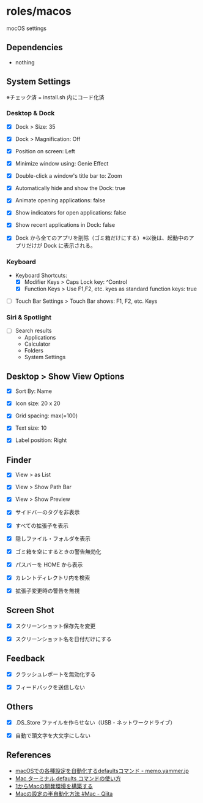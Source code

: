 # roles/macos
mocOS settings



## Dependencies
- nothing



## System Settings
※チェック済 = install.sh 内にコード化済


### Desktop & Dock
- [x] Dock > Size: 35
- [x] Dock > Magnification: Off
- [x] Position on screen: Left
- [x] Minimize window using: Genie Effect
- [x] Double-click a window's title bar to: Zoom
- [x] Automatically hide and show the Dock: true
- [x] Animate opening applications: false
- [x] Show indicators for open applications: false
- [x] Show recent applications in Dock: false
- [x] Dock から全てのアプリを削除（ゴミ箱だけにする）※以後は、起動中のアプリだけが Dock に表示される。


### Keyboard
- Keyboard Shortcuts:
  - [x] Modifier Keys > Caps Lock key: ^Control
  - [x] Function Keys > Use F1,F2, etc. kyes as standard function keys: true
- [ ] Touch Bar Settings > Touch Bar shows: F1, F2, etc. Keys


### Siri & Spotlight
- [ ] Search results
  - Applications
  - Calculator
  - Folders
  - System Settings



## Desktop > Show View Options
- [x] Sort By: Name
- [x] Icon size: 20 x 20
- [x] Grid spacing: max(=100)
- [x] Text size: 10
- [x] Label position: Right



## Finder
- [x] View > as List
- [x] View > Show Path Bar
- [x] View > Show Preview
- [x] サイドバーのタグを非表示
- [x] すべての拡張子を表示
- [x] 隠しファイル・フォルダを表示
- [x] ゴミ箱を空にするときの警告無効化
- [x] パスバーを HOME から表示
- [x] カレントディレクトリ内を検索
- [x] 拡張子変更時の警告を無視


## Screen Shot
- [x] スクリーンショット保存先を変更
- [x] スクリーンショット名を日付だけにする



## Feedback
- [x] クラッシュレポートを無効化する
- [x] フィードバックを送信しない



## Others
- [x] .DS_Store ファイルを作らせない（USB・ネットワークドライブ）
- [x] 自動で頭文字を大文字にしない



## References
- [macOSでの各種設定を自動化するdefaultsコマンド - memo.yammer.jp](https://memo.yammer.jp/posts/macos-defaults)
- [Mac ターミナル defaults コマンドの使い方](https://www.webdesignleaves.com/pr/plugins/mac_terminal_basics_06.html)
- [1からMacの開発環境を構築する](https://zenn.dev/horatjp/articles/macos-dev-env)
- [Macの設定の半自動化方法 #Mac - Qiita](https://qiita.com/DiveMasakazu/items/ac4c6daad50084656758)

